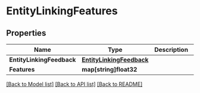 # EntityLinkingFeatures

## Properties

Name | Type | Description | Notes
------------ | ------------- | ------------- | -------------
**EntityLinkingFeedback** | [**EntityLinkingFeedback**](EntityLinkingFeedback.md) |  | [optional] 
**Features** | **map[string]float32** |  | [optional] 

[[Back to Model list]](../README.md#documentation-for-models) [[Back to API list]](../README.md#documentation-for-api-endpoints) [[Back to README]](../README.md)


